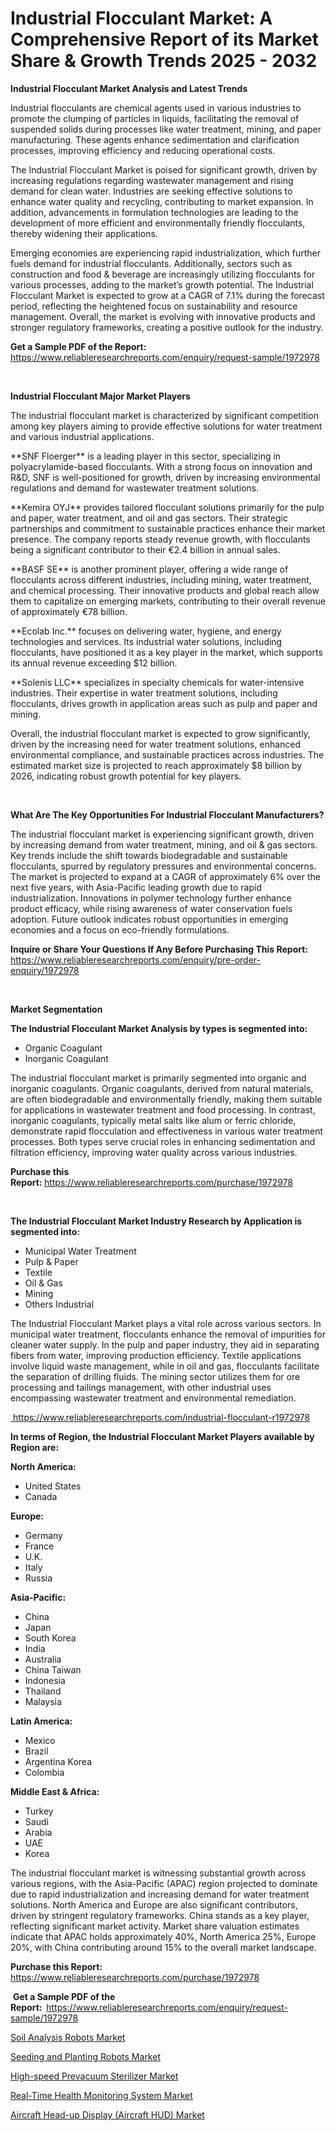 <p><h1>Industrial Flocculant Market: A Comprehensive Report of its Market Share & Growth Trends 2025 - 2032</h1></p><p><strong>Industrial Flocculant Market Analysis and Latest Trends</strong></p>
<p><p>Industrial flocculants are chemical agents used in various industries to promote the clumping of particles in liquids, facilitating the removal of suspended solids during processes like water treatment, mining, and paper manufacturing. These agents enhance sedimentation and clarification processes, improving efficiency and reducing operational costs.</p><p>The Industrial Flocculant Market is poised for significant growth, driven by increasing regulations regarding wastewater management and rising demand for clean water. Industries are seeking effective solutions to enhance water quality and recycling, contributing to market expansion. In addition, advancements in formulation technologies are leading to the development of more efficient and environmentally friendly flocculants, thereby widening their applications.</p><p>Emerging economies are experiencing rapid industrialization, which further fuels demand for industrial flocculants. Additionally, sectors such as construction and food & beverage are increasingly utilizing flocculants for various processes, adding to the market’s growth potential. The Industrial Flocculant Market is expected to grow at a CAGR of 7.1% during the forecast period, reflecting the heightened focus on sustainability and resource management. Overall, the market is evolving with innovative products and stronger regulatory frameworks, creating a positive outlook for the industry.</p></p>
<p><strong>Get a Sample PDF of the Report:&nbsp;</strong> <a href="https://www.reliableresearchreports.com/enquiry/request-sample/1972978?utm_campaign=2662&utm_medium=2&utm_source=Github&utm_content=ia&utm_term=02042025&utm_id=industrial-flocculant">https://www.reliableresearchreports.com/enquiry/request-sample/1972978</a></p>
<p>&nbsp;</p>
<p><strong>Industrial Flocculant Major Market Players</strong></p>
<p><p>The industrial flocculant market is characterized by significant competition among key players aiming to provide effective solutions for water treatment and various industrial applications. </p><p>**SNF Floerger** is a leading player in this sector, specializing in polyacrylamide-based flocculants. With a strong focus on innovation and R&D, SNF is well-positioned for growth, driven by increasing environmental regulations and demand for wastewater treatment solutions. </p><p>**Kemira OYJ** provides tailored flocculant solutions primarily for the pulp and paper, water treatment, and oil and gas sectors. Their strategic partnerships and commitment to sustainable practices enhance their market presence. The company reports steady revenue growth, with flocculants being a significant contributor to their €2.4 billion in annual sales.</p><p>**BASF SE** is another prominent player, offering a wide range of flocculants across different industries, including mining, water treatment, and chemical processing. Their innovative products and global reach allow them to capitalize on emerging markets, contributing to their overall revenue of approximately €78 billion.</p><p>**Ecolab Inc.** focuses on delivering water, hygiene, and energy technologies and services. Its industrial water solutions, including flocculants, have positioned it as a key player in the market, which supports its annual revenue exceeding $12 billion.</p><p>**Solenis LLC** specializes in specialty chemicals for water-intensive industries. Their expertise in water treatment solutions, including flocculants, drives growth in application areas such as pulp and paper and mining.</p><p>Overall, the industrial flocculant market is expected to grow significantly, driven by the increasing need for water treatment solutions, enhanced environmental compliance, and sustainable practices across industries. The estimated market size is projected to reach approximately $8 billion by 2026, indicating robust growth potential for key players.</p></p>
<p>&nbsp;</p>
<p><strong>What Are The Key Opportunities For Industrial Flocculant Manufacturers?</strong></p>
<p><p>The industrial flocculant market is experiencing significant growth, driven by increasing demand from water treatment, mining, and oil & gas sectors. Key trends include the shift towards biodegradable and sustainable flocculants, spurred by regulatory pressures and environmental concerns. The market is projected to expand at a CAGR of approximately 6% over the next five years, with Asia-Pacific leading growth due to rapid industrialization. Innovations in polymer technology further enhance product efficacy, while rising awareness of water conservation fuels adoption. Future outlook indicates robust opportunities in emerging economies and a focus on eco-friendly formulations.</p></p>
<p><strong>Inquire or Share Your Questions If Any Before Purchasing This Report:</strong> <a href="https://www.reliableresearchreports.com/enquiry/pre-order-enquiry/1972978?utm_campaign=2662&utm_medium=2&utm_source=Github&utm_content=ia&utm_term=02042025&utm_id=industrial-flocculant">https://www.reliableresearchreports.com/enquiry/pre-order-enquiry/1972978</a></p>
<p>&nbsp;</p>
<p><strong>Market Segmentation</strong></p>
<p><strong>The Industrial Flocculant Market Analysis by types is segmented into:</strong></p>
<p><ul><li>Organic Coagulant</li><li>Inorganic Coagulant</li></ul></p>
<p><p>The industrial flocculant market is primarily segmented into organic and inorganic coagulants. Organic coagulants, derived from natural materials, are often biodegradable and environmentally friendly, making them suitable for applications in wastewater treatment and food processing. In contrast, inorganic coagulants, typically metal salts like alum or ferric chloride, demonstrate rapid flocculation and effectiveness in various water treatment processes. Both types serve crucial roles in enhancing sedimentation and filtration efficiency, improving water quality across various industries.</p></p>
<p><strong>Purchase this Report:&nbsp;</strong><a href="https://www.reliableresearchreports.com/purchase/1972978?utm_campaign=2662&utm_medium=2&utm_source=Github&utm_content=ia&utm_term=02042025&utm_id=industrial-flocculant">https://www.reliableresearchreports.com/purchase/1972978</a></p>
<p>&nbsp;</p>
<p><strong>The Industrial Flocculant Market Industry Research by Application is segmented into:</strong></p>
<p><ul><li>Municipal Water Treatment</li><li>Pulp & Paper</li><li>Textile</li><li>Oil & Gas</li><li>Mining</li><li>Others Industrial</li></ul></p>
<p><p>The Industrial Flocculant Market plays a vital role across various sectors. In municipal water treatment, flocculants enhance the removal of impurities for cleaner water supply. In the pulp and paper industry, they aid in separating fibers from water, improving production efficiency. Textile applications involve liquid waste management, while in oil and gas, flocculants facilitate the separation of drilling fluids. The mining sector utilizes them for ore processing and tailings management, with other industrial uses encompassing wastewater treatment and environmental remediation.</p></p>
<p><a href="https://www.reliableresearchreports.com/industrial-flocculant-r1972978?utm_campaign=2662&utm_medium=2&utm_source=Github&utm_content=ia&utm_term=02042025&utm_id=industrial-flocculant">&nbsp;https://www.reliableresearchreports.com/industrial-flocculant-r1972978</a></p>
<p><strong>In terms of Region, the Industrial Flocculant Market Players available by Region are:</strong></p>
<p>
    <p> <strong> North America: </strong>
        <ul>
            <li>United States</li>
            <li>Canada</li>
        </ul>
        </p> 
    <p> <strong> Europe: </strong>
        <ul>
            <li>Germany</li>
            <li>France</li>
            <li>U.K.</li>
            <li>Italy</li>
            <li>Russia</li>
        </ul>
        </p> 
    <p> <strong> Asia-Pacific: </strong>
        <ul>
            <li>China</li>
            <li>Japan</li>
            <li>South Korea</li>
            <li>India</li>
            <li>Australia</li>
            <li>China Taiwan</li>
            <li>Indonesia</li>
            <li>Thailand</li>
            <li>Malaysia</li>
        </ul>
        </p> 
    <p> <strong> Latin America: </strong>
        <ul>
            <li>Mexico</li>
            <li>Brazil</li>
            <li>Argentina Korea</li>
            <li>Colombia</li>
        </ul>
        </p> 
    <p> <strong> Middle East & Africa: </strong>
        <ul>
            <li>Turkey</li>
            <li>Saudi</li>
            <li>Arabia</li>
            <li>UAE</li>
            <li>Korea</li>
        </ul>
    </p>
    </p>
<p><p>The industrial flocculant market is witnessing substantial growth across various regions, with the Asia-Pacific (APAC) region projected to dominate due to rapid industrialization and increasing demand for water treatment solutions. North America and Europe are also significant contributors, driven by stringent regulatory frameworks. China stands as a key player, reflecting significant market activity. Market share valuation estimates indicate that APAC holds approximately 40%, North America 25%, Europe 20%, with China contributing around 15% to the overall market landscape.</p></p>
<p><strong>Purchase this Report: </strong><a href="https://www.reliableresearchreports.com/purchase/1972978?utm_campaign=2662&utm_medium=2&utm_source=Github&utm_content=ia&utm_term=02042025&utm_id=industrial-flocculant">https://www.reliableresearchreports.com/purchase/1972978</a></p>
<p>&nbsp;<strong>Get a Sample PDF of the Report:&nbsp;&nbsp;</strong><a href="https://www.reliableresearchreports.com/enquiry/request-sample/1972978?utm_campaign=2662&utm_medium=2&utm_source=Github&utm_content=ia&utm_term=02042025&utm_id=industrial-flocculant">https://www.reliableresearchreports.com/enquiry/request-sample/1972978</a></p>
<p><strong></strong></p>
<p><p><a href="https://www.linkedin.com/pulse/soil-analysis-robots-market-trends-insights-type-application-2025-eonye?utm_campaign=2662&utm_medium=2&utm_source=Github&utm_content=ia&utm_term=02042025&utm_id=industrial-flocculant">Soil Analysis Robots Market</a></p><p><a href="https://www.linkedin.com/pulse/seeding-planting-robots-market-demand-revenue-insights-72-ykzue?utm_campaign=2662&utm_medium=2&utm_source=Github&utm_content=ia&utm_term=02042025&utm_id=industrial-flocculant">Seeding and Planting Robots Market</a></p><p><a href="https://www.linkedin.com/pulse/detailed-high-speed-prevacuum-sterilizer-market-report-7cyue?utm_campaign=2662&utm_medium=2&utm_source=Github&utm_content=ia&utm_term=02042025&utm_id=industrial-flocculant">High-speed Prevacuum Sterilizer Market</a></p><p><a href="https://www.linkedin.com/pulse/real-time-health-monitoring-system-market-size-growing-rcsve?utm_campaign=2662&utm_medium=2&utm_source=Github&utm_content=ia&utm_term=02042025&utm_id=industrial-flocculant">Real-Time Health Monitoring System Market</a></p><p><a href="https://www.linkedin.com/pulse/aircraft-head-up-display-hud-market-size-share-analysis-omzle?utm_campaign=2662&utm_medium=2&utm_source=Github&utm_content=ia&utm_term=02042025&utm_id=industrial-flocculant">Aircraft Head-up Display (Aircraft HUD) Market</a></p></p>